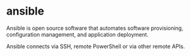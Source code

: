 # ansible


Ansible is open source software that automates software provisioning, configuration management, and application deployment.

Ansible connects via SSH, remote PowerShell or via other remote APIs.
